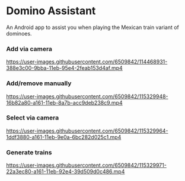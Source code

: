 # Domino Assistant
An Android app to assist you when playing the Mexican train variant of dominoes.

### Add via camera
https://user-images.githubusercontent.com/6509842/114468931-388e3c00-9bba-11eb-95e4-2feab153d4af.mp4


### Add/remove manually
https://user-images.githubusercontent.com/6509842/115329948-16b82a80-a161-11eb-8a7b-acc9deb238c9.mp4

### Select via camera
https://user-images.githubusercontent.com/6509842/115329964-1ddf3880-a161-11eb-9e0a-6bc282d025c1.mp4

### Generate trains
https://user-images.githubusercontent.com/6509842/115329971-22a3ec80-a161-11eb-92e4-39d509d0c486.mp4

